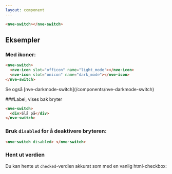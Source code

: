 ```yaml
---
layout: component
---
```


<CodeExamplePreview>

```html
<nve-switch></nve-switch>
```

</CodeExamplePreview>

## Eksempler

### Med ikoner:

<CodeExamplePreview>

```html
<nve-switch>
  <nve-icon slot="officon" name="light_mode"></nve-icon>
  <nve-icon slot="onicon" name="dark_mode"></nve-icon>
</nve-switch>
```

</CodeExamplePreview>
Se også [nve-darkmode-switch](/components/nve-darkmode-switch)

###Label, vises bak bryter
<CodeExamplePreview>

```html
<nve-switch>
  <div>Slå på</div>
</nve-switch>
```

</CodeExamplePreview>

### Bruk `disabled` for å deaktivere bryteren:

<CodeExamplePreview>

```html
<nve-switch disabled> </nve-switch>
```

</CodeExamplePreview>

### Hent ut verdien

Du kan hente ut `checked`-verdien akkurat som med en vanlig html-checkbox:

